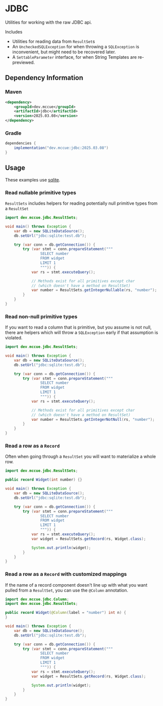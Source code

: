 # JDBC

Utilities for working with the raw JDBC api. 

Includes

* Utilities for reading data from `ResultSet`s
* An `UncheckedSQLException` for when throwing a `SQLException` is inconvenient, but might need to be recovered later.
* A `SettableParameter` interface, for when String Templates are re-previewed.

## Dependency Information

### Maven

```xml
<dependency>
    <groupId>dev.mccue</groupId>
    <artifactId>jdbc</artifactId>
    <version>2025.03.08</version>
</dependency>
```


### Gradle

```groovy
dependencies {
    implementation("dev.mccue:jdbc:2025.03.08")
}
```


## Usage

These examples use [sqlite](https://central.sonatype.com/artifact/org.xerial/sqlite-jdbc). 

<!--

### Select rows by id

Any variables injected into the template will be replaced with `?`s in the
SQL and will be set with `.setObject` on the returned `PreparedStatement`.

```java
import dev.mccue.jdbc.StatementPreparer;

void main() throws Exception {
    var db = new SQLiteDataSource();
    db.setUrl("jdbc:sqlite:test.db");

    var id = 1;
    try (var conn = db.getConnection()) {
        try (var stmt = StatementPreparer.of(conn)."""
                SELECT *
                FROM widget
                WHERE id = \{id}
                """) {
            var rs = stmt.executeQuery();
        }
    }
}
```

### Select rows by ids

List parameters are automatically expanded into `(?, ?, ?)` with
one question mark for each element in the list.

```java
import dev.mccue.jdbc.StatementPreparer;

void main() throws Exception {
    var db = new SQLiteDataSource();
    db.setUrl("jdbc:sqlite:test.db");

    var ids = List.of(1, 2, 3);
    try (var conn = db.getConnection()) {
        try (var stmt = StatementPreparer.of(conn)."""
                SELECT *
                FROM widget
                WHERE id IN \{ids}
                """) {
            var rs = stmt.executeQuery();
        }
    }
}
```

### Inject parameters with custom logic

To inject a parameter that needs to be set with something other than `setObject`,
you can make an instance of `SettableParameter`.

```java
import dev.mccue.jdbc.SettableParameter;
import dev.mccue.jdbc.StatementPreparer;

void main() throws Exception {
    var db = new SQLiteDataSource();
    db.setUrl("jdbc:sqlite:test.db");

    var name = "bob";
    try (var conn = db.getConnection()) {
        try (var stmt = StatementPreparer.of(conn)."""
                SELECT *
                FROM widget
                WHERE name = \{SettableParameter.ofNString(name)}
                """){
            var rs = stmt.executeQuery();
        }
    }
}
```
-->

### Read nullable primitive types

`ResultSets` includes helpers for reading potentially null
primitive types from a `ResultSet`

```java
import dev.mccue.jdbc.ResultSets;

void main() throws Exception {
    var db = new SQLiteDataSource();
    db.setUrl("jdbc:sqlite:test.db");

    try (var conn = db.getConnection()) {
        try (var stmt = conn.prepareStatement("""
                SELECT number
                FROM widget
                LIMIT 1
                """)) {
            var rs = stmt.executeQuery();

            // Methods exist for all primitives except char 
            // (which doesn't have a method on ResultSet)
            var number = ResultSets.getIntegerNullable(rs, "number");
        }
    }
}
```

### Read non-null primitive types

If you want to read a column that is primitive, but you assume
is not null, there are helpers which will throw a `SQLException`
early if that assumption is violated.

```java
import dev.mccue.jdbc.ResultSets;

void main() throws Exception {
    var db = new SQLiteDataSource();
    db.setUrl("jdbc:sqlite:test.db");

    try (var conn = db.getConnection()) {
        try (var stmt = conn.prepareStatement("""
                SELECT number
                FROM widget
                LIMIT 1
                """)) {
            var rs = stmt.executeQuery();

            // Methods exist for all primitives except char 
            // (which doesn't have a method on ResultSet)
            var number = ResultSets.getIntegerNotNull(rs, "number");
        }
    }
}
```

### Read a row as a `Record`

Often when going through a `ResultSet` you will want to materialize a whole row.

```java
import dev.mccue.jdbc.ResultSets;

public record Widget(int number) {}

void main() throws Exception {
    var db = new SQLiteDataSource();
    db.setUrl("jdbc:sqlite:test.db");

    try (var conn = db.getConnection()) {
        try (var stmt = conn.prepareStatement("""
                SELECT number
                FROM widget
                LIMIT 1
                """)) {
            var rs = stmt.executeQuery();
            var widget = ResultSets.getRecord(rs, Widget.class);

            System.out.println(widget);
        }
    }
}
```


### Read a row as a `Record` with customized mappings

If the name of a record component doesn't line up with what you want pulled from a
`ResultSet`, you can use the `@Column` annotation.

```java
import dev.mccue.jdbc.Column;
import dev.mccue.jdbc.ResultSets;

public record Widget(@Column(label = "number") int n) {
}

void main() throws Exception {
    var db = new SQLiteDataSource();
    db.setUrl("jdbc:sqlite:test.db");

    try (var conn = db.getConnection()) {
        try (var stmt = conn.prepareStatement("""
                SELECT number
                FROM widget
                LIMIT 1
                """)) {
            var rs = stmt.executeQuery();
            var widget = ResultSets.getRecord(rs, Widget.class);

            System.out.println(widget);
        }
    }
}
```

<!--
### Read a row as a `Record`, customizing how a column is gotten from a `ResultSet`.

```java
import dev.mccue.jdbc.Column;
import dev.mccue.jdbc.DefaultRecordComponentGetter;
import dev.mccue.jdbc.ResultSets;

import java.lang.reflect.RecordComponent;
import java.sql.ResultSet;
import java.sql.SQLException;

public record Text(String contents) {}

public static final class CustomRecordComponentGetter 
        extends DefaultRecordComponentGetter {
    @Override
    protected Object getIndexedRecordComponent(
            ResultSet rs, 
            RecordComponent recordComponent, 
            int index
    ) throws SQLException {
        return new Text(rs.getString(index));
    }

    @Override
    protected Object getLabeledRecordComponent(
            ResultSet rs, 
            RecordComponent recordComponent, 
            String label
    ) throws SQLException {
        return new Text(rs.getString(label));
    }
}

public record Widget(
        @Column(label = "number") 
        int n,
        @Column(
                recordComponentGetter = CustomRecordComponentGetter.class
        )
        Text name) {
}

void main() throws Exception {
    var db = new SQLiteDataSource();
    db.setUrl("jdbc:sqlite:test.db");

    try (var conn = db.getConnection()) {
        try (var stmt = conn.prepareStatement("""
                SELECT number, name
                FROM widget
                LIMIT 1
                """)) {
            var rs = stmt.executeQuery();
            var widget = ResultSets.getRecord(rs, Widget.class);

            System.out.println(widget);
        }
    }
}
```

-->